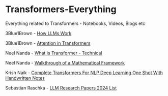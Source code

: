 # Transformers-Everything
Everything related to Transformers - Notebooks, Videos, Blogs etc


3Blue1Brown - [How LLMs Work](https://www.youtube.com/watch?v=wjZofJX0v4M&t=186s&pp=ygUWdHJhbnNmb3JtZXJzIGV4cGxhaW5lZA%3D%3D)

3Blue1Brown - [Attention in Transformers](https://www.youtube.com/watch?v=eMlx5fFNoYc&pp=ygUWdHJhbnNmb3JtZXJzIGV4cGxhaW5lZA%3D%3D)

Neel Nanda - [What is Transformer - Technical](https://www.youtube.com/watch?v=bOYE6E8JrtU&pp=ygUXdHJhbnNmb3JtZXJzIG5lZWwgbmFuZGE%3D)

Neel Nanda - [Walkthrough of a Mathematical Framework](https://www.youtube.com/watch?v=KV5gbOmHbjU&t=36s&pp=ygUXdHJhbnNmb3JtZXJzIG5lZWwgbmFuZGE%3D)

Krish Naik - [Complete Transformers For NLP Deep Learning One Shot With Handwritten Notes](https://www.youtube.com/watch?v=3bPhDUSAUYI)

Sebastian Raschka - [LLM Research Papers 2024 List](https://sebastianraschka.com/blog/2024/llm-research-papers-the-2024-list.html)

